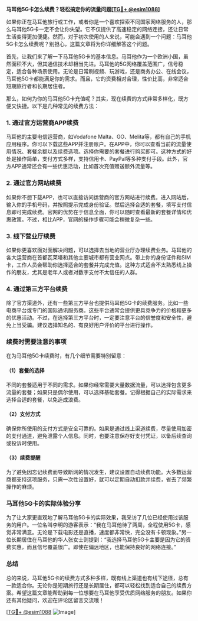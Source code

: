 **马耳他5G卡怎么续费？轻松搞定你的流量问题[[TG💪+ @esim1088](https://t.me/s/esim1088)]**

如果你正在马耳他旅行或工作，或者你是一个喜欢探索不同国家网络服务的人，那么马耳他5G卡一定不会让你失望。它不仅提供了高速稳定的网络连接，还让日常生活变得更加便捷。然而，对于初次使用的人来说，可能会遇到一个问题：马耳他5G卡怎么续费呢？别担心，这篇文章将为你详细解答这个问题。

首先，让我们来了解一下马耳他5G卡的基本信息。马耳他作为一个欧洲小国，虽然面积不大，但其通信技术却相当先进。马耳他的5G网络覆盖范围广，信号稳定，适合各种场景使用。无论是日常刷视频、玩游戏，还是商务办公、在线会议，马耳他5G卡都能满足你的需求。而且，它的资费相对合理，性价比高，非常适合短期旅行者和长期居住者。

那么，如何为你的马耳他5G卡充值呢？其实，现在续费的方式非常多样化，既方便又快捷。以下是几种常见的续费方法：

### 1. **通过官方运营商APP续费**
马耳他的主要电信运营商，如Vodafone Malta、GO、Melita等，都有自己的手机应用程序。你可以下载这些APP并注册账户。在APP中，你可以查看当前的流量使用情况、套餐余额以及续费选项。选择你需要的套餐进行购买即可。这种方式的好处是操作简单，支付方式多样，支持信用卡、PayPal等多种支付手段。此外，官方APP通常还会有一些优惠活动，比如首次充值赠送额外流量等。

### 2. **通过官方网站续费**
如果你不想下载APP，也可以直接访问运营商的官方网站进行续费。进入网站后，输入你的手机号码，并按照提示完成身份验证。然后选择合适的套餐，填写支付信息即可完成续费。官网的优势在于信息全面，你可以随时查看最新的套餐详情和优惠政策。不过，相比APP，官网的操作步骤可能会稍微复杂一些。

### 3. **线下营业厅续费**
如果你更喜欢面对面解决问题，可以选择去当地的营业厅办理续费业务。马耳他的各大运营商在首都瓦莱塔和其他主要城市都有营业网点。带上你的身份证件和SIM卡，工作人员会帮助你选择适合的套餐并完成充值。这种方式适合不太熟悉线上操作的朋友，尤其是老年人或者对数字支付不太信任的人群。

### 4. **通过第三方平台续费**
除了官方渠道外，还有一些第三方平台也提供马耳他5G卡的续费服务。比如一些电商平台或专门的国际通讯服务商。这些平台通常会提供更具竞争力的价格和更多的优惠活动。不过，在选择第三方平台时，一定要注意平台的信誉度和安全性，避免上当受骗。建议选择知名的、有良好用户评价的平台进行操作。

### 续费时需要注意的事项

在为马耳他5G卡续费时，有几个细节需要特别留意：

#### （1）套餐的选择
不同的套餐适用于不同的需求。如果你经常需要大量数据流量，可以选择包含更多流量的套餐；如果只是偶尔使用，可以选择基础套餐。记得根据自己的实际需求来选择合适的套餐，以免造成浪费。

#### （2）支付方式
确保你所使用的支付方式是安全可靠的。如果是通过线上渠道续费，尽量使用加密的支付通道，避免泄露个人信息。同时，也要注意保存好支付凭证，以备后续查询或投诉时使用。

#### （3）续费提醒
为了避免因忘记续费而导致断网的情况发生，建议设置自动续费功能。大多数运营商都支持这项服务，只需一次性设置好，就可以定期自动扣款并续费，省去了频繁操作的麻烦。

### 马耳他5G卡的实际体验分享

为了让大家更直观地了解马耳他5G卡的实际效果，我采访了几位已经使用过该服务的用户。一位名叫李明的游客表示：“我在马耳他待了两周，全程使用5G卡，感觉非常满意。无论是下载电影还是直播，速度都非常快，完全没有卡顿现象。”另一位长期居住在马耳他的华人张女士则提到：“我选择马耳他5G卡主要是因为它的资费实惠，而且信号覆盖很广。即使在偏远地区，也能保持良好的网络连接。”

### 总结

总的来说，马耳他5G卡的续费方式多种多样，既有线上渠道也有线下途径，总有一款适合你。无论你是短期旅行还是长期居住，都可以轻松找到适合自己的续费方案。希望这篇文章能帮助到每一位想要在马耳他享受优质网络服务的朋友。如果你还有其他疑问，欢迎在评论区留言交流哦！

[[TG💪+ @esim1088](https://t.me/s/esim1088) ![Image](https://i.postimg.cc/4NQfJmqS/Snipaste-2025-05-13-00-14-12.png)]